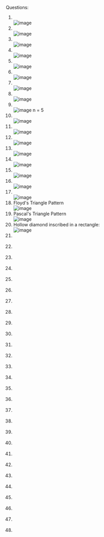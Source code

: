 Questions:
1) <br/> ![image](https://github.com/sandeeptemp11/mystuff/assets/134224176/5ed8772a-1435-4bfd-8b56-5d83bd4e7369) <br/>
2) <br/> ![image](https://github.com/sandeeptemp11/mystuff/assets/134224176/fcb08c3b-1faf-49a4-baaa-9f75316c6440) <br/>
3) <br/> ![image](https://github.com/sandeeptemp11/mystuff/assets/134224176/5e6d308d-bdb9-4055-81f8-1f65be74057e) <br/>
4) <br/> ![image](https://github.com/sandeeptemp11/mystuff/assets/134224176/a9613ee0-b04e-4569-a4c2-6857f3bc9fa9) <br/>
5) <br/> ![image](https://github.com/sandeeptemp11/mystuff/assets/134224176/f29761a3-4e37-4b2a-8314-ab7894de48bd) <br/>
6) <br/> ![image](https://github.com/sandeeptemp11/mystuff/assets/134224176/07bfa1e3-43e4-4653-97af-831bd6dfe52d) <br/>
7) <br/> ![image](https://github.com/sandeeptemp11/mystuff/assets/134224176/6358a050-8443-4dbb-b872-e1985ed0337d) <br/>
8) <br/> ![image](https://github.com/sandeeptemp11/mystuff/assets/134224176/24ca4cc2-5050-41dd-b6f8-53992cd58c65) <br/>
1) <br/> ![image](https://github.com/sandeeptemp11/mystuff/assets/134224176/937f4224-c9c7-407e-9d6b-8b0762c4a933) n = 5 <br/>
1) <br/> ![image](https://github.com/sandeeptemp11/mystuff/assets/134224176/4148cee8-0741-4970-b092-38ad9c78e1d1) <br/>
1) <br/> ![image](https://github.com/sandeeptemp11/mystuff/assets/134224176/c94648f0-a4db-4a7e-872d-ead39d9dc040) <br/>
1) <br/> ![image](https://github.com/sandeeptemp11/mystuff/assets/134224176/5084ed8a-ab27-43b0-be0e-37569dab968d) <br/>
1) <br/> ![image](https://github.com/sandeeptemp11/mystuff/assets/134224176/45bed9eb-c575-4ed5-882b-43498cc4eef0) <br/>
1) <br/> ![image](https://github.com/sandeeptemp11/mystuff/assets/134224176/1ca63824-42e1-4b6f-9996-70a388ac990e) <br/>
1) <br/> ![image](https://github.com/sandeeptemp11/mystuff/assets/134224176/47ba27ec-bac6-4c7c-980b-c895f71ad0a6) <br/>
1) <br/> ![image](https://github.com/sandeeptemp11/mystuff/assets/134224176/aec78849-9242-460b-8a19-b481f999602b) <br/>
1) <br/> ![image](https://github.com/sandeeptemp11/mystuff/assets/134224176/694d0b9f-b910-461f-91ed-5dac4b8565fc) <br/>
1) Floyd's Triangle Pattern <br/> ![image](https://github.com/sandeeptemp11/mystuff/assets/134224176/59057ddc-3a81-4b8c-b8cd-e5c017e98d53) <br/>
1) Pascal's Triangle Pattern <br/> ![image](https://github.com/sandeeptemp11/mystuff/assets/134224176/35aa13dd-b308-4f15-95b2-6546cebde4d0) <br/>
1) Hollow diamond inscribed in a rectangle: <br/> ![image](https://github.com/sandeeptemp11/mystuff/assets/134224176/3eeb33c5-3ddb-459e-b2f1-fe7916eaa2c3) <br/>
1) <br/> <br/>
1) <br/> <br/>
1) <br/> <br/>
1) <br/> <br/>
1) <br/> <br/>
1) <br/> <br/>
1) <br/> <br/>
1) <br/> <br/>
1) <br/> <br/>
1) <br/> <br/>
1) <br/> <br/>
1) <br/> <br/>
1) <br/> <br/>
1) <br/> <br/>
1) <br/> <br/>
1) <br/> <br/>
1) <br/> <br/>
1) <br/> <br/>
1) <br/> <br/>
1) <br/> <br/>
1) <br/> <br/>
1) <br/> <br/>
1) <br/> <br/>
1) <br/> <br/>
1) <br/> <br/>
1) <br/> <br/>
1) <br/> <br/>
1) <br/> <br/>
